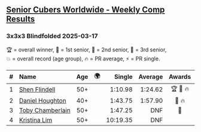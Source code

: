 <style>table {white-space: nowrap;}</style>
<link rel="stylesheet" type="text/css" href="/scw-comp/css/flags.css" />

## [Senior Cubers Worldwide - Weekly Comp Results](/scw-comp/results/)
### 3x3x3 Blindfolded 2025-03-17

<span style="white-space: nowrap;">🏆 = overall winner</span>, <span style="white-space: nowrap;">🥇 = 1st senior</span>, <span style="white-space: nowrap;">🥈 = 2nd senior</span>, <span style="white-space: nowrap;">🥉 = 3rd senior</span>, <span style="white-space: nowrap;">💥 = overall record (age group)</span>, <span style="white-space: nowrap;">🔥 = PR average</span>, <span style="white-space: nowrap;">⚡ = PR single</span>.

| # | Name | Age | 🌍 | Single | Average | Awards | Solve 1 | Solve 2 | Solve 3 | Video |
| :--: | :-- | :--: | :--: | --: | --: | :--: | --: | --: | --: | :-- |
| 1 | [Shen Flindell](../../persons/shen_flindell/333bf.md) | 50+ | <i class="flag flag-AU" /> | 1:10.98 | 1:24.62 | 🏆 🥇 🔥 | 1:33.33 | 1:10.98 | 1:29.56 | [Desktop](https://www.facebook.com/events/1372090167018876/permalink/1376893369871889) / [Mobile](https://m.facebook.com/events/1372090167018876?view=permalink&id=1376893369871889) |
| 2 | [Daniel Houghton](../../persons/daniel_houghton/333bf.md) | 40+ | <i class="flag flag-CH" /> | 1:43.75 | 1:57.90 | 🥈 🔥 | 1:51.90 | 1:43.75 | 2:18.05 | [Desktop](https://www.facebook.com/events/1372090167018876/permalink/1379646766263216) / [Mobile](https://m.facebook.com/events/1372090167018876?view=permalink&id=1379646766263216) |
| 3 | [Toby Chamberlain](../../persons/toby_chamberlain/333bf.md) | 50+ | <i class="flag flag-AU" /> | 1:47.25 | DNF | 🥉 | DNF | 1:47.25 | DNF | [Desktop](https://www.facebook.com/events/1372090167018876/permalink/1379579779603248) / [Mobile](https://m.facebook.com/events/1372090167018876?view=permalink&id=1379579779603248) |
| 4 | [Kristina Lim](../../persons/kristina_lim/333bf.md) | 50+ | <i class="flag flag-US" /> | 10:19.35 | DNF |  | 10:19.35 | DNF | DNF | [Desktop](https://www.facebook.com/events/1372090167018876/permalink/1376848549876371) / [Mobile](https://m.facebook.com/events/1372090167018876?view=permalink&id=1376848549876371) |

<!-- Global site tag (gtag.js) - Google Analytics -->
<script async src="https://www.googletagmanager.com/gtag/js?id=UA-86348435-3"></script>
<script>window.dataLayer = window.dataLayer || []; function gtag() {dataLayer.push(arguments);} gtag('js', new Date()); gtag('config', 'UA-86348435-3');</script>
